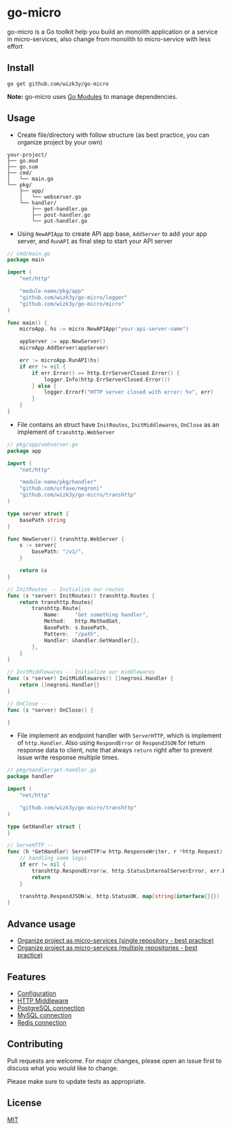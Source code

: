 # go-micro

go-micro is a Go toolkit help you build an monolith application or a service in micro-services, also change from monolith to micro-service with less effort

## Install
```shell
go get github.com/wizk3y/go-micro
```

**Note:** go-micro uses [Go Modules](https://github.com/golang/go/wiki/Modules) to manage dependencies.

## Usage
- Create file/directory with follow structure (as best practice, you can organize project by your own)
```
your-project/
├── go.mod
├── go.sum
├── cmd/
│   └── main.go
└── pkg/
    ├── app/
    │   └── webserver.go
    └── handler/
        ├── get-handler.go
        ├── post-handler.go
        └── put-handler.go
```
- Using `NewAPIApp` to create API app base, `AddServer` to add your app server, and `RunAPI` as final step to start your API server
```go
// cmd/main.go
package main

import (
	"net/http"

    "module-name/pkg/app"
	"github.com/wizk3y/go-micro/logger"
	"github.com/wizk3y/go-micro/micro"
)

func main() {
	microApp, hs := micro.NewAPIApp("your-api-server-name")

    appServer := app.NewServer()
	microApp.AddServer(appServer)

    err := microApp.RunAPI(hs)
	if err != nil {
		if err.Error() == http.ErrServerClosed.Error() {
			logger.Info(http.ErrServerClosed.Error())
		} else {
			logger.Errorf("HTTP server closed with error: %v", err)
		}
	}
}
```
- File contains an struct have `InitRoutes`, `InitMiddlewares`, `OnClose` as an implement of `transhttp.WebServer`
```go
// pkg/app/webserver.go
package app

import (
	"net/http"

    "module-name/pkg/handler"
	"github.com/urfave/negroni"
	"github.com/wizk3y/go-micro/transhttp"
)

type server struct {
	basePath string
}

func NewServer() transhttp.WebServer {
	s := server{
		basePath: "/v1/",
	}

	return &s
}

// InitRoutes -- Initialize our routes
func (s *server) InitRoutes() transhttp.Routes {
	return transhttp.Routes{
        transhttp.Route{
			Name:     "Get something handler",
			Method:   http.MethodGet,
			BasePath: s.basePath,
			Pattern:  "/path",
			Handler: &handler.GetHandler{},
		},
    }
}

// InitMiddlewares -- Initialize our middlewares
func (s *server) InitMiddlewares() []negroni.Handler {
	return []negroni.Handler{}
}

// OnClose --
func (s *server) OnClose() {

}
```
- File implement an endpoint handler with `ServerHTTP`, which is implement of `http.Handler`. Also using `RespondError` or `RespondJSON` for return response data to client, note that always `return` right after to prevent issue write response multiple times.
```go
// pkg/handler/get-handler.go
package handler

import (
	"net/http"

	"github.com/wizk3y/go-micro/transhttp"
)

type GetHandler struct {
}

// ServeHTTP --
func (h *GetHandler) ServeHTTP(w http.ResponseWriter, r *http.Request) {
    // handling some logic
    if err != nil {
		transhttp.RespondError(w, http.StatusInternalServerError, err.Error())
		return
	}

    transhttp.RespondJSON(w, http.StatusOK, map[string]interface{}{})
}
```

## Advance usage
- [Organize project as micro-services (single repository - best practice)](https://github.com/wizk3y/go-micro-doc/tree/master/structure/single-repository)
- [Organize project as micro-services (multiple repositories - best practice)](https://github.com/wizk3y/go-micro-doc/tree/master/structure/multiple-repositories)

## Features
- [Configuration](https://github.com/wizk3y/go-micro-doc/tree/master/feature/configuration)
- [HTTP Middleware](https://github.com/wizk3y/go-micro-doc/tree/master/feature/http-middleware)
- [PostgreSQL connection](https://github.com/wizk3y/go-micro-doc/tree/master/feature/postgresql-connection)
- [MySQL connection](https://github.com/wizk3y/go-micro-doc/tree/master/feature/mysql-connection)
- [Redis connection](https://github.com/wizk3y/go-micro-doc/tree/master/feature/redis-connection)


## Contributing
Pull requests are welcome. For major changes, please open an issue first to discuss what you would like to change.

Please make sure to update tests as appropriate.

## License
[MIT](https://choosealicense.com/licenses/mit/)